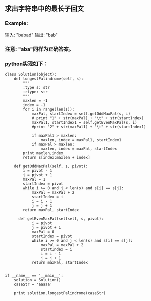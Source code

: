 ## 求出字符串中的最长子回文

### Example:
输入: "babad"
输出: "bab"

### 注意: "aba"同样为正确答案。

### python实现如下：
    class Solution(object):
        def longestPalindrome(self, s):
            """
            :type s: str
            :rtype: str
            """
            maxlen = -1
            index = -1
            for i in range(len(s)):
                maxPal, startIndex = self.getOddMaxPal(s, i)
                # print "1" + str(maxPal) + "\t" + str(startIndex)
                maxPal1, startIndex1 = self.getEvenMaxPal(s, i)
                #print "2" + str(maxPal1) + "\t" + str(startIndex1)

                if maxPal1 > maxlen:
                    maxlen, index = maxPal1, startIndex1
                if maxPal > maxlen:
                    maxlen, index = maxPal, startIndex
            print maxlen,index
            return s[index:maxlen + index]

        def getOddMaxPal(self, s, pivot):
            i = pivot - 1
            j = pivot + 1
            maxPal = 1  
            startIndex = pivot
            while i >= 0 and j < len(s) and s[i] == s[j]:
                maxPal = maxPal + 2
                startIndex = i
                i = i - 1
                j = j + 1
            return maxPal, startIndex

          def getEvenMaxPal(selfself, s, pivot):
                i = pivot
                j = pivot + 1
                maxPal = 0
                startIndex = pivot
                while i >= 0 and j < len(s) and s[i] == s[j]:
                    maxPal = maxPal + 2
                    startIndex = i
                    i = i - 1
                    j = j + 1
                return maxPal, startIndex


    if __name__ == '__main__':
        solution = Solution()
        caseStr = 'aaaaa'

        print solution.longestPalindrome(caseStr)


